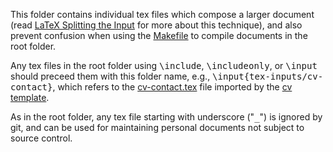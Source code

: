 This folder contains individual tex files which compose a larger document (read [LaTeX Splitting the Input](http://www.personal.ceu.hu/tex/input.htm) for more about this technique), and also prevent confusion when using the [Makefile](../Makefile) to compile documents in the root folder.

Any tex files in the root folder using <tt>\include</tt>, <tt>\includeonly</tt>, or <tt>\input</tt> should preceed them with this folder name, e.g., <tt>\input{tex-inputs/cv-contact}</tt>, which refers to the [cv-contact.tex](cv-contact.tex) file imported by the [cv template](../cv.tex).

As in the root folder, any tex file starting with underscore ("<tt>_</tt>") is ignored by git, and can be used for maintaining personal documents not subject to source control. 